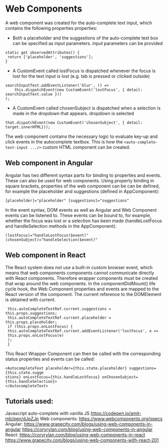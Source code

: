 # Web Components
A web component was created for the auto-complete text input, which contains the following properties 
properties:
- Both a placeholder and the suggestions of the auto-complete text box can be specified as input parameters.
input parameters can be provided
```
static get observedAttributes() {
 return ['placeholder', 'suggestions'];
}
```
- A CustomEvent called lostFocus is dispatched whenever the focus is lost for the text input 
is lost (e.g. tab is pressed or clicked outside)
```
searchInputText.addEventListener('blur', () =>
    this.dispatchEvent(new CustomEvent('lostFocus', { detail: searchInputText.value }))
);
```
- A CustomEvent called chosenSubject is dispatched when a selection is made in the dropdown that appears. 
dropdown is selected
```
that.dispatchEvent(new CustomEvent('chosenSubject', { detail: target.innerHTML}));
```
The web component contains the necessary logic to evaluate key-up and click events in the autocomplete textbox. This is how the ``<auto-complete-text-input .../>`` custom HTML component can be created.

## Web component in Angular
Angular has two different syntax parts for binding to properties and events. These can 
also be used for web components.
Using property binding in square brackets, properties of the web component can be 
can be defined, for example the placeholder and suggestions (defined in AppComponent):
```
[placeholder]="placeholder" [suggestions]="suggestions"
```
In the event syntax, DOM events as well as Angular and Web Component events can be listened to. These events can be bound to, for example, whether the focus was lost or a selection has been made (handleLostFocus and handleSelection methods in the AppComponent):
```
(lostFocus)="handleLostFocus($event)" (chosenSubject)="handleSelection($event)"
```

## Web component in React
The React system does not use a built-in custom browser event, which means that web components 
components cannot communicate directly with React components. Therefore wrapper components must be created that wrap around the web components.
In the componentDidMount() life cycle hook, the Web Component properties and events are mapped to the 
React version of the component. The current reference to the DOMElement is obtained with current.
```
 this.autoCompleteTextRef.current.suggestions = this.props.suggestions;
 this.autoCompleteTextRef.current.placeholder = this.props.placeholder;
 if (this.props.onLostFocus) {
 this.autoCompleteTextRef.current.addEventListener('lostFocus', e =>
 this.props.onLostFocus(e)
 );
 }
```
This React Wrapper Component can then be called with the corresponding status properties and 
events can be called:
```
<AutocompleteText placeholder={this.state.placeholder} suggestions={this.state.sugge
stions} onLostFocus={this.handleLostFocus} onChosenSubject={this.handleSelection}>
</AutocompleteText>
```

## Tutorials used:

Javascript auto-complete with vanilla JS
https://codepen.io/amit-mb/pen/dJpZJp
Web components:
https://www.webcomponents.org/specs
Angular:
https://www.grapecity.com/blogs/using-web-components-in-angular
https://coryrylan.com/blog/using-web-components-in-angular
React:
https://coryrylan.com/blog/using-web-components-in-react
https://www.grapecity.com/blogs/using-web-components-with-react-201
